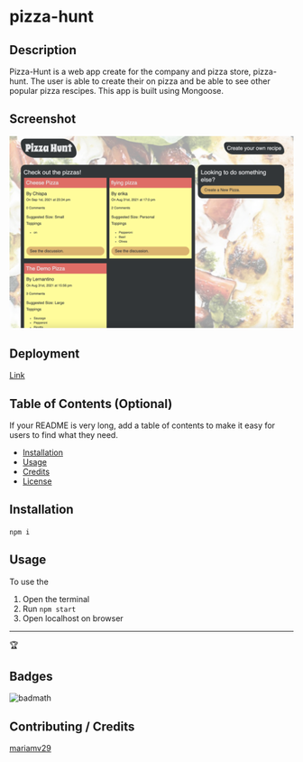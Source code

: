 # pizza-hunt

## Description
Pizza-Hunt is a web app create for the company and pizza store, pizza-hunt. The user is able to create their on pizza and be able to see other popular pizza rescipes. 
This app is built using Mongoose. 


## Screenshot
![screenshot](./assets/images/pizza.jpg)

## Deployment

[Link](https://obscure-hamlet-00557.herokuapp.com/)




## Table of Contents (Optional)

If your README is very long, add a table of contents to make it easy for users to find what they need.

* [Installation](#installation)
* [Usage](#usage)
* [Credits](#credits)
* [License](#license)


## Installation

`npm i` 



## Usage 

To use the 
1. Open the terminal 
2. Run `npm start`
3. Open localhost on browser


---

🏆 
## Badges

![badmath](https://img.shields.io/github/languages/top/nielsenjared/badmath)




## Contributing / Credits

[mariamv29](https://github.com/mariamv29/README-generator.git)
